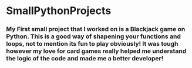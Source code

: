 # SmallPythonProjects
### My First small project that I worked on is a Blackjack game on Python. This is a good way of shapening your functions and loops, not to mention its fun to play obviously! It was tough however my love for card games really helped me understand the logic of the code and made me a better developer!
